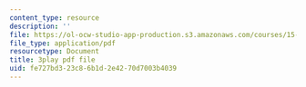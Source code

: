 ```yaml
---
content_type: resource
description: ''
file: https://ol-ocw-studio-app-production.s3.amazonaws.com/courses/15-390-new-enterprises-spring-2013/fe727bd323c86b1d2e4270d7003b4039_1mw_Uo5ba58.pdf
file_type: application/pdf
resourcetype: Document
title: 3play pdf file
uid: fe727bd3-23c8-6b1d-2e42-70d7003b4039
---
```

